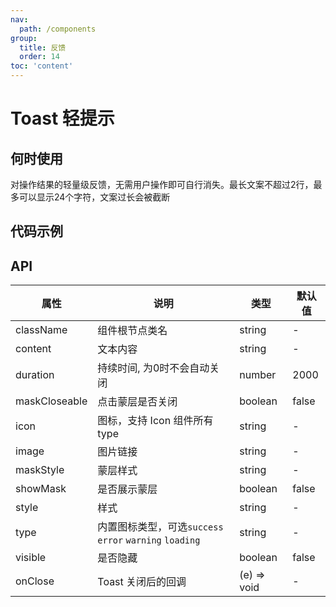 ```yaml
---
nav:
  path: /components
group:
  title: 反馈
  order: 14
toc: 'content'
---
```

# Toast 轻提示
## 何时使用
对操作结果的轻量级反馈，无需用户操作即可自行消失。最长文案不超过2行，最多可以显示24个字符，文案过长会被截断

## 代码示例
<code src='pages/Toast/index'></code>

## API
| 属性 | 说明 | 类型 | 默认值 |
| -----|-----|-----|----- |
| className | 组件根节点类名 | string | - | 
| content | 文本内容 | string | - | 
| duration | 持续时间, 为0时不会自动关闭 | number | 2000 |
| maskCloseable | 点击蒙层是否关闭 | boolean | false | 
| icon | 图标，支持 Icon 组件所有type | string | - | 
| image | 图片链接 | string | - | 
| maskStyle | 蒙层样式 | string | - |
| showMask | 是否展示蒙层 |  boolean | false | 
| style | 样式 | string | - | 
| type | 内置图标类型，可选`success` `error` `warning` `loading` | string | - | 
| visible | 是否隐藏 | boolean | false | 
| onClose | Toast 关闭后的回调 | (e) => void | - | 


